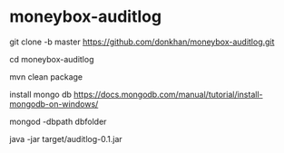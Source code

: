 ﻿# moneybox-auditlog


git clone -b master https://github.com/donkhan/moneybox-auditlog.git

cd moneybox-auditlog

mvn clean package

install mongo db https://docs.mongodb.com/manual/tutorial/install-mongodb-on-windows/

 mongod -dbpath dbfolder

java -jar target/auditlog-0.1.jar
